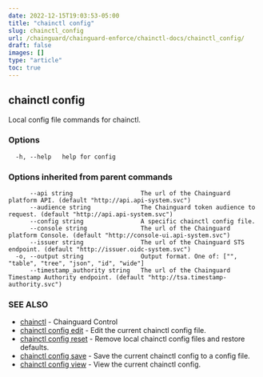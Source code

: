 ```yaml
---
date: 2022-12-15T19:03:53-05:00
title: "chainctl config"
slug: chainctl_config
url: /chainguard/chainguard-enforce/chainctl-docs/chainctl_config/
draft: false
images: []
type: "article"
toc: true
---
```

## chainctl config

Local config file commands for chainctl.

### Options

```
  -h, --help   help for config
```

### Options inherited from parent commands

```
      --api string                   The url of the Chainguard platform API. (default "http://api.api-system.svc")
      --audience string              The Chainguard token audience to request. (default "http://api.api-system.svc")
      --config string                A specific chainctl config file.
      --console string               The url of the Chainguard platform Console. (default "http://console-ui.api-system.svc")
      --issuer string                The url of the Chainguard STS endpoint. (default "http://issuer.oidc-system.svc")
  -o, --output string                Output format. One of: ["", "table", "tree", "json", "id", "wide"]
      --timestamp_authority string   The url of the Chainguard Timestamp Authority endpoint. (default "http://tsa.timestamp-authority.svc")
```

### SEE ALSO

* [chainctl](/chainguard/chainguard-enforce/chainctl-docs/chainctl/)	 - Chainguard Control
* [chainctl config edit](/chainguard/chainguard-enforce/chainctl-docs/chainctl_config_edit/)	 - Edit the current chainctl config file.
* [chainctl config reset](/chainguard/chainguard-enforce/chainctl-docs/chainctl_config_reset/)	 - Remove local chainctl config files and restore defaults.
* [chainctl config save](/chainguard/chainguard-enforce/chainctl-docs/chainctl_config_save/)	 - Save the current chainctl config to a config file.
* [chainctl config view](/chainguard/chainguard-enforce/chainctl-docs/chainctl_config_view/)	 - View the current chainctl config.

